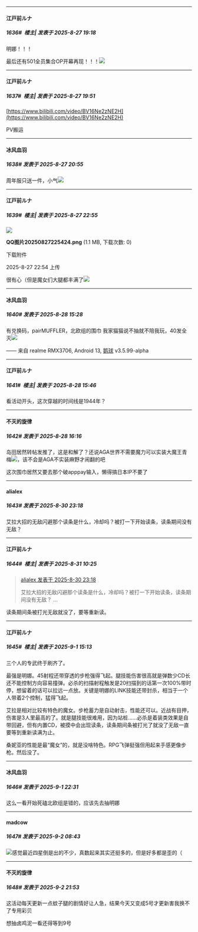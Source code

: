 ﻿
*****

####  江戸前ルナ  
##### 1636#         楼主| 发表于 2025-8-27 19:18

明娜！！！

最后还有501全员集合OP开幕再现！！！<img src="https://static.stage1st.com/image/smiley/face2017/096.png" referrerpolicy="no-referrer">


*****

####  江戸前ルナ  
##### 1637#         楼主| 发表于 2025-8-27 19:51

[https://www.bilibili.com/video/BV16Ne2zNE2H](https://www.bilibili.com/video/BV16Ne2zNE2H)

PV搬运


*****

####  冰风血羽  
##### 1638#       发表于 2025-8-27 20:55

周年服只送一件，小气<img src="https://static.stage1st.com/image/smiley/face2017/050.png" referrerpolicy="no-referrer">


*****

####  江戸前ルナ  
##### 1639#         楼主| 发表于 2025-8-27 22:55

<img src="https://img.stage1st.com/forum/202508/27/225431hxu7ssdnuvusjmuc.png" referrerpolicy="no-referrer">

<strong>QQ图片20250827225424.png</strong> (1.1 MB, 下载次数: 0)

下载附件

2025-8-27 22:54 上传

很有心（但是魔女们大腿都丰满了<img src="https://static.stage1st.com/image/smiley/face2017/076.png" referrerpolicy="no-referrer">


*****

####  冰风血羽  
##### 1640#       发表于 2025-8-28 15:28

有兑换码，pairMUFFLER，北欧组的围巾
我家猫猫说不抽就不陪我玩，40发全灭<img src="https://static.stage1st.com/image/smiley/face2017/139.png" referrerpolicy="no-referrer">

—— 来自 realme RMX3706, Android 13, [鹅球](https://www.pgyer.com/xfPejhuq) v3.5.99-alpha


*****

####  江戸前ルナ  
##### 1641#         楼主| 发表于 2025-8-28 15:46

看活动开头，这次穿越的时间线是1944年？


*****

####  不灭的旋律  
##### 1642#       发表于 2025-8-28 16:16

岛田居然转帖发推了，这是和解了？还说AGA世界不需要魔力可以实装大魔王青梅<img src="https://static.stage1st.com/image/smiley/face2017/067.png" referrerpolicy="no-referrer">，该不会是AGA不实装麻野才闹翻的吧

这次围巾居然又要去那个破apppay输入，懒得搞日本IP不要了


*****

####  alialex  
##### 1643#       发表于 2025-8-30 23:18

艾拉大招的无敌闪避那个读条是什么，冷却吗？被打一下开始读条，读条期间没有无敌？


*****

####  江戸前ルナ  
##### 1644#         楼主| 发表于 2025-8-31 10:25

<blockquote><a href="httphttps://stage1st.com/2b/forum.php?mod=redirect&amp;goto=findpost&amp;pid=68345206&amp;ptid=2104259" target="_blank">alialex 发表于 2025-8-30 23:18</a>

艾拉大招的无敌闪避那个读条是什么，冷却吗？被打一下开始读条，读条期间没有无敌？ ...</blockquote>
读条期间条被打光无敌就没了，要等重新读。


*****

####  江戸前ルナ  
##### 1645#         楼主| 发表于 2025-9-1 15:13

三个人的专武终于刷齐了。

最强是明娜。45射程还带穿透的步枪强得飞起。腿技能伤害很高就是弹数少CD长还不能控制方向容易撞弹。必杀的扫描射程触发是20扫描到的话第一次100%带时停，想留着的话可以拉远一点放。关键是明娜的LINK技能还带封杀，相当于一个人带着2个控制，猛得飞起。

艾拉是相对比较有特色的魔女。步枪蓄力是自动射击，性能还可以。近战有目押，伤害是3人里最高的了。就是腿技能很难用，因为站桩……必杀是着装类效果是自带回避，但有内置CD，被摸中会出现读条，读条期间条被打光了就没了无敌一直要等到重新读满为止。

桑妮亚的性能是最“魔女”的，就是没啥特色。RPG飞弹挺强但用起来手感更像步枪。然后没了。


*****

####  冰风血羽  
##### 1646#       发表于 2025-9-1 22:31

这么一看开始死磕北欧组是错的，应该先去抽明娜


*****

####  madcow  
##### 1647#       发表于 2025-9-2 08:43

<img src="https://static.stage1st.com/image/smiley/face2017/212.png" referrerpolicy="no-referrer">感觉最近四星倒是出的不少，真数起来其实还挺多的，但是好多都是歪的（


*****

####  不灭的旋律  
##### 1648#       发表于 2025-9-2 21:53

这活动每天更新一点蚊子腿的剧情好让人急，结果今天又变成5号才更新害我换不了专用彩贝

想抽卤鸡泥一看还得等到9号

